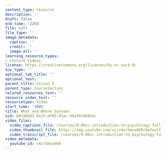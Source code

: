 ```yaml
---
content_type: resource
description: ''
draft: false
end_time: '2264'
file: null
file_type: ''
image_metadata:
  caption: ''
  credit: ''
  image-alt: ''
learning_resource_types:
- Lecture Videos
license: https://creativecommons.org/licenses/by-nc-sa/4.0/
ocw_type: ''
optional_tab_title: ''
optional_text: ''
parent_title: Vision I
parent_type: CourseSection
related_resources_text: ''
resource_index_text: ''
resourcetype: Video
start_time: '1885'
title: What and Where Systems
uid: b8336b63-8a15-ef83-45ac-68af0c0685ec
video_files:
  video_captions_file: /courses/9-00sc-introduction-to-psychology-fall-2011/0657b75447995251a358b67939630e10_v4ur5mna060.vtt
  video_thumbnail_file: https://img.youtube.com/vi/v4ur5mna060/default.jpg
  video_transcript_file: /courses/9-00sc-introduction-to-psychology-fall-2011/28cbc2ab9726fd19ce4adbc2a07b4bef_v4ur5mna060.pdf
video_metadata:
  youtube_id: v4ur5mna060
---
```

